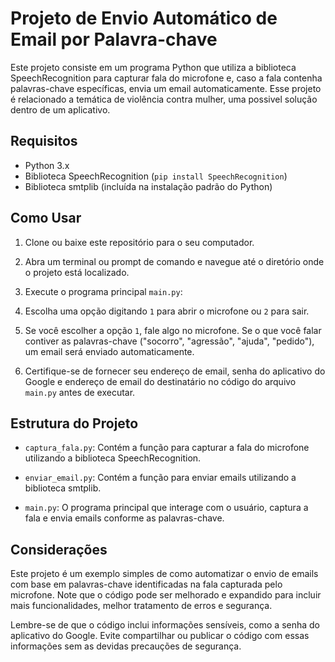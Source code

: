 # Projeto de Envio Automático de Email por Palavra-chave

Este projeto consiste em um programa Python que utiliza a biblioteca SpeechRecognition para capturar fala do microfone e, caso a fala contenha palavras-chave específicas, envia um email automaticamente. Esse projeto é relacionado a temática de violência contra mulher, uma possivel solução dentro de um aplicativo. 

## Requisitos

- Python 3.x
- Biblioteca SpeechRecognition (`pip install SpeechRecognition`)
- Biblioteca smtplib (incluída na instalação padrão do Python)

## Como Usar

1. Clone ou baixe este repositório para o seu computador.

2. Abra um terminal ou prompt de comando e navegue até o diretório onde o projeto está localizado.

3. Execute o programa principal `main.py`:

4. Escolha uma opção digitando `1` para abrir o microfone ou `2` para sair.

5. Se você escolher a opção `1`, fale algo no microfone. Se o que você falar contiver as palavras-chave ("socorro", "agressão", "ajuda", "pedido"), um email será enviado automaticamente.

6. Certifique-se de fornecer seu endereço de email, senha do aplicativo do Google e endereço de email do destinatário no código do arquivo `main.py` antes de executar.

## Estrutura do Projeto

- `captura_fala.py`: Contém a função para capturar a fala do microfone utilizando a biblioteca SpeechRecognition.

- `enviar_email.py`: Contém a função para enviar emails utilizando a biblioteca smtplib.

- `main.py`: O programa principal que interage com o usuário, captura a fala e envia emails conforme as palavras-chave.

## Considerações

Este projeto é um exemplo simples de como automatizar o envio de emails com base em palavras-chave identificadas na fala capturada pelo microfone. Note que o código pode ser melhorado e expandido para incluir mais funcionalidades, melhor tratamento de erros e segurança.

Lembre-se de que o código inclui informações sensíveis, como a senha do aplicativo do Google. Evite compartilhar ou publicar o código com essas informações sem as devidas precauções de segurança.



